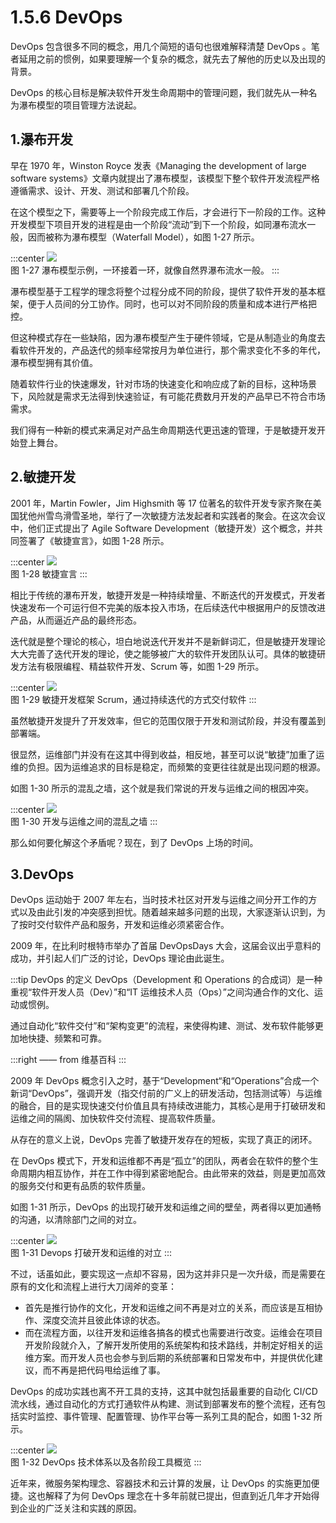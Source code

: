 # 1.5.6 DevOps

DevOps 包含很多不同的概念，用几个简短的语句也很难解释清楚 DevOps 。笔者延用之前的惯例，如果要理解一个复杂的概念，就先去了解他的历史以及出现的背景。

DevOps 的核心目标是解决软件开发生命周期中的管理问题，我们就先从一种名为瀑布模型的项目管理方法说起。

## 1.瀑布开发

早在 1970 年，Winston Royce 发表《Managing the development of large software systems》文章内就提出了瀑布模型，该模型下整个软件开发流程严格遵循需求、设计、开发、测试和部署几个阶段。

在这个模型之下，需要等上一个阶段完成工作后，才会进行下一阶段的工作。这种开发模型下项目开发的进程是由一个阶段“流动”到下一个阶段，如同瀑布流水一般，因而被称为瀑布模型（Waterfall Model），如图 1-27 所示。

:::center
  ![](../assets/waterfall-model.svg)<br/>
  图 1-27 瀑布模型示例，一环接着一环，就像自然界瀑布流水一般。
:::

瀑布模型基于工程学的理念将整个过程分成不同的阶段，提供了软件开发的基本框架，便于人员间的分工协作。同时，也可以对不同阶段的质量和成本进行严格把控。

但这种模式存在一些缺陷，因为瀑布模型产生于硬件领域，它是从制造业的角度去看软件开发的，产品迭代的频率经常按月为单位进行，那个需求变化不多的年代，瀑布模型拥有其价值。

随着软件行业的快速爆发，针对市场的快速变化和响应成了新的目标，这种场景下，风险就是需求无法得到快速验证，有可能花费数月开发的产品早已不符合市场需求。

我们得有一种新的模式来满足对产品生命周期迭代更迅速的管理，于是敏捷开发开始登上舞台。

## 2.敏捷开发

2001 年，Martin Fowler，Jim Highsmith 等 17 位著名的软件开发专家齐聚在美国犹他州雪鸟滑雪圣地，举行了一次敏捷方法发起者和实践者的聚会。在这次会议中，他们正式提出了 Agile Software Development（敏捷开发）这个概念，并共同签署了《敏捷宣言》，如图 1-28 所示。

:::center
  ![](../assets/agile-word.png)<br/>
  图 1-28 敏捷宣言
:::

相比于传统的瀑布开发，敏捷开发是一种持续增量、不断迭代的开发模式，开发者快速发布一个可运行但不完美的版本投入市场，在后续迭代中根据用户的反馈改进产品，从而逼近产品的最终形态。

迭代就是整个理论的核心，坦白地说迭代开发并不是新鲜词汇，但是敏捷开发理论大大完善了迭代开发的理论，使之能够被广大的软件开发团队认可。具体的敏捷研发方法有极限编程、精益软件开发、Scrum 等，如图 1-29 所示。

:::center
  ![](../assets/agile-model.png)<br/>
  图 1-29 敏捷开发框架 Scrum，通过持续迭代的方式交付软件
:::

虽然敏捷开发提升了开发效率，但它的范围仅限于开发和测试阶段，并没有覆盖到部署端。

很显然，运维部门并没有在这其中得到收益，相反地，甚至可以说“敏捷”加重了运维的负担。因为运维追求的目标是稳定，而频繁的变更往往就是出现问题的根源。

如图 1-30 所示的混乱之墙，这个就是我们常说的开发与运维之间的根因冲突。

:::center
  ![](../assets/devops-wall.png)<br/>
  图 1-30 开发与运维之间的混乱之墙
:::

那么如何要化解这个矛盾呢？现在，到了 DevOps 上场的时间。

## 3.DevOps

DevOps 运动始于 2007 年左右，当时技术社区对开发与运维之间分开工作的方式以及由此引发的冲突感到担忧。随着越来越多问题的出现，大家逐渐认识到，为了按时交付软件产品和服务，开发和运维必须紧密合作。

2009 年，在比利时根特市举办了首届 DevOpsDays 大会，这届会议出乎意料的成功，并引起人们广泛的讨论，DevOps 理论由此诞生。

:::tip DevOps 的定义
DevOps（Development 和 Operations 的合成词）是一种重视“软件开发人员（Dev）”和“IT 运维技术人员（Ops）”之间沟通合作的文化、运动或惯例。

通过自动化“软件交付”和“架构变更”的流程，来使得构建、测试、发布软件能够更加地快捷、频繁和可靠。

:::right
—— from 维基百科
:::

2009 年 DevOps 概念引入之时，基于“Development“和“Operations”合成一个新词“DevOps”，强调开发（指交付前的广义上的研发活动，包括测试等）与运维的融合，目的是实现快速交付价值且具有持续改进能力，其核心是用于打破研发和运维之间的隔阂、加快软件交付流程、提高软件质量。

从存在的意义上说，DevOps 完善了敏捷开发存在的短板，实现了真正的闭环。

在 DevOps 模式下，开发和运维都不再是“孤立”的团队，两者会在软件的整个生命周期内相互协作，并在工作中得到紧密地配合。由此带来的效益，则是更加高效的服务交付和更有品质的软件质量。

如图 1-31 所示，DevOps 的出现打破开发和运维之间的壁垒，两者得以更加通畅的沟通，以清除部门之间的对立。

:::center
  ![](../assets/devops-2.jpg)<br/>
  图 1-31 Devops 打破开发和运维的对立
:::

不过，话虽如此，要实现这一点却不容易，因为这并非只是一次升级，而是需要在原有的文化和流程上进行大刀阔斧的变革：

- 首先是推行协作的文化，开发和运维之间不再是对立的关系，而应该是互相协作、深度交流并且彼此体谅的状态。
- 而在流程方面，以往开发和运维各搞各的模式也需要进行改变。运维会在项目开发阶段就介入，了解开发所使用的系统架构和技术路线，并制定好相关的运维方案。而开发人员也会参与到后期的系统部署和日常发布中，并提供优化建议，而不再是把代码甩给运维了事。

DevOps 的成功实践也离不开工具的支持，这其中就包括最重要的自动化 CI/CD 流水线，通过自动化的方式打通软件从构建、测试到部署发布的整个流程，还有包括实时监控、事件管理、配置管理、协作平台等一系列工具的配合，如图 1-32 所示。

:::center
  ![](../assets/devops.jpeg)<br/>
  图 1-32 DevOps 技术体系以及各阶段工具概览
:::

近年来，微服务架构理念、容器技术和云计算的发展，让 DevOps 的实施更加便捷。这也解释了为何 DevOps 理念在十多年前就已提出，但直到近几年才开始得到企业的广泛关注和实践的原因。